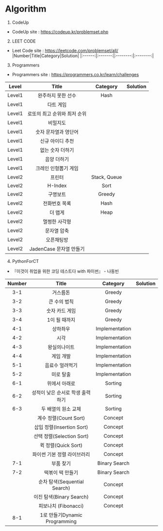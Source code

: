 # Algorithm


1. CodeUp  
- CodeUp site : https://codeup.kr/problemset.php


2. LEET CODE   
- Leet Code site : https://leetcode.com/problemset/all/    
|Number|Title|Category|Solution|
|:------:|:-------:|:--------:|:--------:|


3. Programmers   
- Programmers site : https://programmers.co.kr/learn/challenges  



|Level|Title|Category|Solution|
|:------:|:-------:|:--------:|:--------:|
|Level1|완주하지 못한 선수|Hash||
|Level1|다트 게임|||
|Level1|로또의 최고 순위와 최저 순위|||
|Level1|비밀지도|||
|Level1|숫자 문자열과 영단어|||
|Level1|신규 아이디 추천|||
|Level1|없는 숫자 더하기|||
|Level1|음양 더하기|||
|Level1|크레인 인형뽑기 게임|||
|Level2|프린터|Stack, Queue||
|Level2|H-Index|Sort||
|Level2|구명보트|Greedy||
|Level2|전화번호 목록|Hash||
|Level2|더 맵게|Heap||
|Level2|멀쩡한 사각형|||
|Level2|문자열 압축|||
|Level2|오픈채팅방|||
|Level2|JadenCase 문자열 만들기|||






4. PythonForCT
- 『이것이 취업을 위한 코딩 테스트다 with 파이썬』 - 나동빈  


|Number|Title|Category|Solution|
|:------:|:-------:|:--------:|:--------:|
|3-1|거스름돈|Greedy||
|3-2|큰 수의 법칙|Greedy||
|3-3|숫자 카드 게임|Greedy||
|3-4|1이 될 때까지|Greedy||
|4-1|상하좌우|Implementation||
|4-2|시각|Implementation||
|4-3|왕실의나이트|Implementation||
|4-4|게임 개발|Implementation||
|5-1|음료수 얼려먹기|Implementation||
|5-2|미로 탈출|Implementation||
|6-1|위에서 아래로|Sorting||
|6-2|성적이 낮은 순서로 학생 출력하기|Sorting||
|6-3|두 배열의 원소 교체|Sorting||
||계수 정렬(Count Sort)|Concept||
||삽입 정렬(Insertion Sort)|Concept||
||선택 정렬(Selection Sort)|Concept||
||퀵 정렬(Quick Sort)|Concept||
||파이썬 기본 정렬 라이브러리|Concept|| 
|7-1|부품 찾기|Binary Search||
|7-2|떡볶이 떡 만들기|Binary Search||
||순차 탐색(Sequential Search)|Concept||
||이진 탐색(Binary Search)|Concept||
||피보나치 (Fibonacci)|Concept||
|8-1|1로 만들기Dynamic Programming||